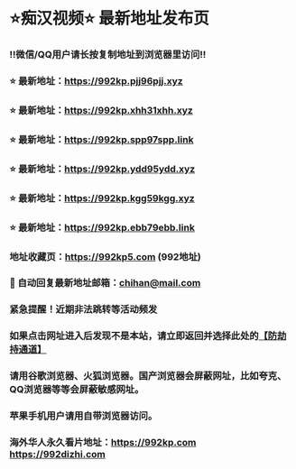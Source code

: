 # ⭐️痴汉视频⭐️ 最新地址发布页

### ‼️微信/QQ用户请长按复制地址到浏览器里访问‼️

### ⭐️ 最新地址：https://992kp.pjj96pjj.xyz

### ⭐️ 最新地址：https://992kp.xhh31xhh.xyz

### ⭐️ 最新地址：https://992kp.spp97spp.link

### ⭐️ 最新地址：https://992kp.ydd95ydd.xyz

### ⭐️ 最新地址：https://992kp.kgg59kgg.xyz

### ⭐️ 最新地址：https://992kp.ebb79ebb.link



### 地址收藏页：https://992kp5.com (992地址)
### 📧 自动回复最新地址邮箱：chihan@mail.com
### 紧急提醒！近期非法跳转等活动频发
### 如果点击网址进入后发现不是本站，请立即返回并选择此处的[【防劫持通道】](https://23.224.130.222:7583)
### 请用谷歌浏览器、火狐浏览器。国产浏览器会屏蔽网址，比如夸克、QQ浏览器等等会屏蔽敏感网址。
### 苹果手机用户请用自带浏览器访问。
### 海外华人永久看片地址：https://992kp.com  https://992dizhi.com
